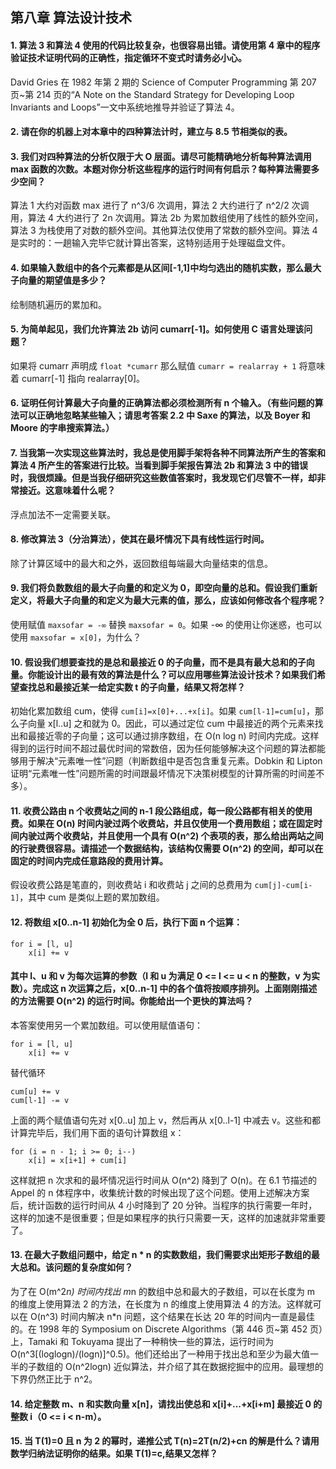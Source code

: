 ## 第八章 算法设计技术

**<h4 id = "1">1. 算法 3 和算法 4 使用的代码比较复杂，也很容易出错。请使用第 4 章中的程序验证技术证明代码的正确性，指定循环不变式时请务必小心。</h4>**

David Gries 在 1982 年第 2 期的 Science of Computer Programming 第 207 页~第 214 页的“A Note on the Standard Strategy for Developing Loop Invariants and Loops”一文中系统地推导并验证了算法 4。

**<h4 id = "2">2. 请在你的机器上对本章中的四种算法计时，建立与 8.5 节相类似的表。</h4>**

**<h4 id = "3">3. 我们对四种算法的分析仅限于大 O 层面。请尽可能精确地分析每种算法调用 max 函数的次数。本题对你分析这些程序的运行时间有何启示？每种算法需要多少空间？</h4>**

算法 1 大约对函数 max 进行了 n^3/6 次调用，算法 2 大约进行了 n^2/2 次调用，算法 4 大约进行了 2n 次调用。算法 2b 为累加数组使用了线性的额外空间，算法 3 为栈使用了对数的额外空间。其他算法仅使用了常数的额外空间。算法 4 是实时的：一趟输入完毕它就计算出答案，这特别适用于处理磁盘文件。

**<h4 id = "4">4. 如果输入数组中的各个元素都是从区间[-1,1]中均匀选出的随机实数，那么最大子向量的期望值是多少？</h4>**

绘制随机遍历的累加和。

**<h4 id = "5">5. 为简单起见，我们允许算法 2b 访问 cumarr[-1]。如何使用 C 语言处理该问题？</h4>**

如果将 cumarr 声明成 `float *cumarr` 那么赋值 `cumarr = realarray + 1` 将意味着 cumarr[-1] 指向 realarray[0]。

**<h4 id = "6">6. 证明任何计算最大子向量的正确算法都必须检测所有 n 个输入。（有些问题的算法可以正确地忽略某些输入；请思考答案 2.2 中 Saxe 的算法，以及 Boyer 和 Moore 的字串搜索算法。）</h4>**

**<h4 id = "7">7. 当我第一次实现这些算法时，我总是使用脚手架将各种不同算法所产生的答案和算法 4 所产生的答案进行比较。当看到脚手架报告算法 2b 和算法 3 中的错误时，我很烦躁。但是当我仔细研究这些数值答案时，我发现它们尽管不一样，却非常接近。这意味着什么呢？</h4>**

浮点加法不一定需要关联。

**<h4 id = "8">8. 修改算法 3（分治算法），使其在最坏情况下具有线性运行时间。</h4>**

除了计算区域中的最大和之外，返回数组每端最大向量结束的信息。

**<h4 id = "9">9. 我们将负数数组的最大子向量的和定义为 0，即空向量的总和。假设我们重新定义，将最大子向量的和定义为最大元素的值，那么，应该如何修改各个程序呢？</h4>**

使用赋值 `maxsofar = -∞` 替换 `maxsofar = 0`。如果 -∞ 的使用让你迷惑，也可以使用 `maxsofar = x[0]`，为什么？

**<h4 id = "10">10. 假设我们想要查找的是总和最接近 0 的子向量，而不是具有最大总和的子向量。你能设计出的最有效的算法是什么？可以应用哪些算法设计技术？如果我们希望查找总和最接近某一给定实数 t 的子向量，结果又将怎样？</h4>**

初始化累加数组 cum，使得 `cum[i]=x[0]+...+x[i]`。如果 `cum[l-1]=cum[u]`，那么子向量 x[l..u] 之和就为 0。因此，可以通过定位 cum 中最接近的两个元素来找出和最接近零的子向量；这可以通过排序数组，在 O(n log n) 时间内完成。这样得到的运行时间不超过最优时间的常数倍，因为任何能够解决这个问题的算法都能够用于解决“元素唯一性”问题（判断数组中是否包含重复元素。Dobkin 和 Lipton 证明“元素唯一性”问题所需的时间跟最坏情况下决策树模型的计算所需的时间差不多）。

**<h4 id = "11">11. 收费公路由 n 个收费站之间的 n-1 段公路组成，每一段公路都有相关的使用费。如果在 O(n) 时间内驶过两个收费站，并且仅使用一个费用数组；或在固定时间内驶过两个收费站，并且使用一个具有 O(n^2) 个表项的表，那么给出两站之间的行驶费很容易。请描述一个数据结构，该结构仅需要 O(n^2) 的空间，却可以在固定的时间内完成任意路段的费用计算。</h4>**

假设收费公路是笔直的，则收费站 i 和收费站 j 之间的总费用为 `cum[j]-cum[i-1]`，其中 cum 是类似上题的累加数组。

**<h4 id = "12">12. 将数组 x[0..n-1] 初始化为全 0 后，执行下面 n 个运算：</h4>**
```
for i = [l, u]
    x[i] += v
```
**<h4>其中 l、u 和 v 为每次运算的参数（l 和 u 为满足 0 <= l <= u < n 的整数，v 为实数）。完成这 n 次运算之后，x[0..n-1] 中的各个值将按顺序排列。上面刚刚描述的方法需要 O(n^2) 的运行时间。你能给出一个更快的算法吗？</h4>**

本答案使用另一个累加数组。可以使用赋值语句：
```
for i = [l, u]
    x[i] += v
```
替代循环
```
cum[u] += v
cum[l-1] -= v
```
上面的两个赋值语句先对 x[0..u] 加上 v，然后再从 x[0..l-1] 中减去 v。这些和都计算完毕后，我们用下面的语句计算数组 x：
```
for (i = n - 1; i >= 0; i--)
    x[i] = x[i+1] + cum[i]
```
这样就把 n 次求和的最坏情况运行时间从 O(n^2) 降到了 O(n)。在 6.1 节描述的 Appel 的 n 体程序中，收集统计数的时候出现了这个问题。使用上述解决方案后，统计函数的运行时间从 4 小时降到了 20 分钟。当程序的执行需要一年时，这样的加速不是很重要；但是如果程序的执行只需要一天，这样的加速就非常重要了。

**<h4 id = "13">13. 在最大子数组问题中，给定 n * n 的实数数组，我们需要求出矩形子数组的最大总和。该问题的复杂度如何？</h4>**

为了在 O(m^2*n) 时间内找出 m*n 的数组中总和最大的子数组，可以在长度为 m 的维度上使用算法 2 的方法，在长度为 n 的维度上使用算法 4 的方法。这样就可以在 O(n^3) 时间内解决 n*n 问题，这个结果在长达 20 年的时间内一直是最佳的。在 1998 年的 Symposium on Discrete Algorithms（第 446 页~第 452 页）上，Tamaki 和 Tokuyama 提出了一种稍快一些的算法，运行时间为 O(n^3[(loglogn)/(logn)]^0.5)。他们还给出了一种用于找出总和至少为最大值一半的子数组的 O(n^2logn) 近似算法，并介绍了其在数据挖掘中的应用。最理想的下界仍然正比于 n^2。

**<h4 id = "14">14. 给定整数 m、n 和实数向量 x[n]，请找出使总和 x[i]+...+x[i+m] 最接近 0 的整数 i（0 <= i < n-m）。</h4>**

**<h4 id = "15">15. 当 T(1)=0 且 n 为 2 的幂时，递推公式 T(n)=2T(n/2)+cn 的解是什么？请用数学归纳法证明你的结果。如果 T(1)=c,结果又怎样？</h4>**
